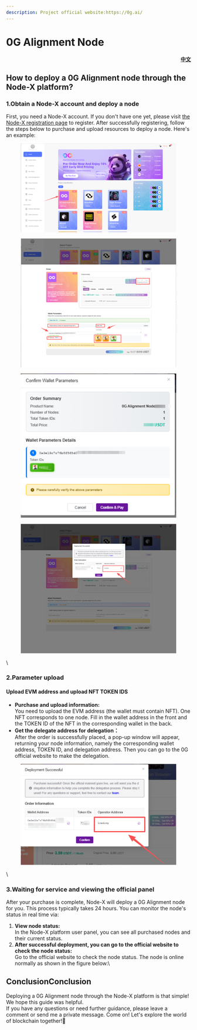 ```yaml
---
description: Project official website:https://0g.ai/
---
```


# 0G Alignment Node

<p align="right"><a href="https://docs.node-x.xyz/chan-pin-shou-ce/yi-jian-bu-shu/0g-alignment-node"> <strong>中文</strong></a></p>

## **How to deploy a 0G Alignment node through the Node-X platform?**

### 1.Obtain a Node-X account and deploy a node

First, you need a Node-X account. If you don't have one yet, please visit [the Node-X registration page](https://node-x.xyz/) to register. After successfully registering, follow the steps below to purchase and upload resources to deploy a node. Here's an example:

<figure><img src="../../.gitbook/assets/wechat_2025-09-19_134359_080.png" alt="" width="563"><figcaption></figcaption></figure>

<figure><img src="../../.gitbook/assets/E2.png" alt="" width="563"><figcaption></figcaption></figure>

<figure><img src="../../.gitbook/assets/E3.png" alt=""><figcaption></figcaption></figure>

<figure><img src="../../.gitbook/assets/E4.png" alt="" width="563"><figcaption></figcaption></figure>

\


### 2.Parameter upload

#### Upload EVM address and upload NFT TOKEN IDS

* **Purchase and upload information:**\
  You need to upload the EVM address (the wallet must contain NFT). One NFT corresponds to one node. Fill in the wallet address in the front and the TOKEN ID of the NFT in the corresponding wallet in the back.
* **Get the delegate address for delegation：**\
  After the order is successfully placed, a pop-up window will appear, returning your node information, namely the corresponding wallet address, TOKEN ID, and delegation address. Then you can go to the 0G official website to make the delegation.

<figure><img src="../../.gitbook/assets/微信图片_2025-09-19_144011_961.png" alt=""><figcaption></figcaption></figure>

\


### 3.Waiting for service and viewing the official panel

After your purchase is complete, Node-X will deploy a 0G Alignment node for you. This process typically takes 24 hours. You can monitor the node's status in real time via:

1. **View node status:**\
   In the Node-X platform user panel, you can see all purchased nodes and their current status.
2. **After successful deployment, you can go to the official website to check the node status:**\
   Go to the official website to check the node status. The node is online normally as shown in the figure below:\


## ConclusionConclusion

Deploying a 0G Alignment node through the Node-X platform is that simple! We hope this guide was helpful.\
If you have any questions or need further guidance, please leave a comment or send me a private message. Come on! Let's explore the world of blockchain together!🚀

